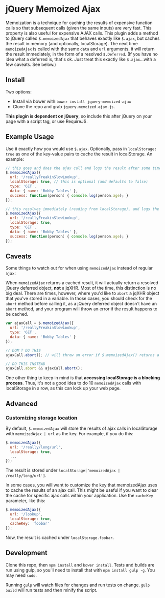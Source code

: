 # jQuery Memoized Ajax

Memoization is a technique for caching the results of expensive function calls so that subsequent calls (given the same inputs) are very fast. This property is also useful for expensive AJAX calls. This plugin adds a method to jQuery called `$.memoizedAjax` that behaves exactly like `$.ajax`, but caches the result in memory (and optionally, localStorage). The next time `memoizedAjax` is called with the same `data` and `url` arguments, it will return the result immediately, in the form of a resolved `$.Deferred`. (If you have no idea what a deferred is, that's ok. Just treat this exactly like `$.ajax`...with a few caveats. See below.)

## Install

Two options:

  * Install via bower with `bower install jquery-memoized-ajax`
  * Clone the repo and grab `jquery.memoized.ajax.js`.

**This plugin is dependent on jQuery**, so include this after jQuery on your page with a script tag, or use RequireJS.

## Example Usage

Use it exactly how you would use `$.ajax`. Optionally, pass in `localStorage: true` as one of the key-value pairs to cache the result in localStorage. An example:

```javascript
// this goes and does the ajax call and logs the result after some time
$.memoizedAjax({
  url: '/reallyFreakinSlowLookup',
  localStorage: true, // this is optional (and defaults to false)
  type: 'GET',
  data: { name: 'Bobby Tables' },
  success: function(person) { console.log(person.age); }
});

// this resolves immediately (reading from localStorage), and logs the result
$.memoizedAjax({
  url: '/reallyFreakinSlowLookup',
  localStorage: true,
  type: 'GET',
  data: { name: 'Bobby Tables' },
  success: function(person) { console.log(person.age); }
});
```

## Caveats

Some things to watch out for when using `memoizedAjax` instead of regular `ajax`:

When `memoizedAjax` returns a cached result, it will actually return a resolved jQuery deferred object, **not** a jqXHR. Most of the time, this distinction is no big deal. There are times, however, where you'd like to `abort` a jqXHR object that you've stored in a variable. In those cases, you should check for the `abort` method before calling it, as a jQuery deferred object doesn't have an `abort` method, and your program will throw an error if the result happens to be cached.

```javascript
var ajaxCall = $.memoizedAjax({
  url: '/reallyFreakinSlowLookup',
  type: 'GET',
  data: { name: 'Bobby Tables' }
});

// DON'T DO THIS
ajaxCall.abort(); // will throw an error if $.memoizedAjax() returns a cached result

// DO THIS INSTEAD
ajaxCall.abort && ajaxCall.abort();
```

One other thing to keep in mind is that **accessing localStorage is a blocking process**. Thus, it's not a good idea to do 10 `memoizedAjax` calls with localStorage in a row, as this can lock up your web page.

## Advanced

### Customizing storage location

By default, `$.memoizedAjax` will store the results of ajax calls in localStorage with `memoizedAjax | url` as the key. For example, if you do this:

```javascript
$.memoizedAjax({
  url: '/really/long/url',
  localStorage: true,
  ...
});
```

The result is stored under `localStorage['memoizedAjax | /really/long/url']`.

In some cases, you will want to customize the key that memoizedAjax uses to cache the results of an ajax call. This might be useful if you want to clear the cache for specific ajax calls within your application. Use the `cacheKey` parameter, like this:

```javascript
$.memoizedAjax({
  url: '/lookup',
  localStorage: true,
  cacheKey: 'foobar'
});
```

Now, the result is cached under `localStorage.foobar`.

## Development

Clone this repo, then `npm install` and `bower install`. Tests and builds are run using gulp, so you'll need to install that with `npm install gulp -g`. You may need `sudo`.

Running `gulp` will watch files for changes and run tests on change. `gulp build` will run tests and then minify the script.
